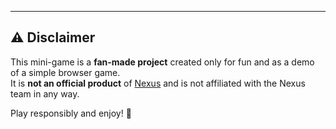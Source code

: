 ---

## ⚠️ Disclaimer
This mini-game is a **fan-made project** created only for fun and as a demo of a simple browser game.  
It is **not an official product** of [Nexus](https://app.nexus.xyz/) and is not affiliated with the Nexus team in any way.  

Play responsibly and enjoy! 🚀
